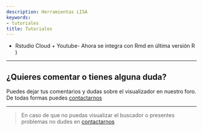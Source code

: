 ```yaml
---
description: Herramientas LISA
keywords:
- tutoriales
title: Tutoriales
---
```


- Rstudio Cloud + Youtube- Ahora se integra con Rmd en última versión R )

---

## ¿Quieres comentar o tienes alguna duda?

Puedes dejar tus comentarios y dudas sobre el visualizador en nuestro foro. De todas formas puedes [contactarnos](/contact/)

<div id="disqus_thread"></div>

---

> En caso de que no puedas visualizar el buscador o presentes problemas no dudes en [contactarnos](/contact/)
